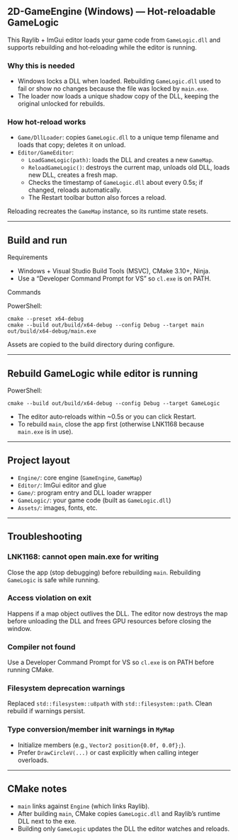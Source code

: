 ## 2D-GameEngine (Windows) — Hot-reloadable GameLogic

This Raylib + ImGui editor loads your game code from `GameLogic.dll` and supports rebuilding and hot‑reloading while the editor is running.

### Why this is needed
- Windows locks a DLL when loaded. Rebuilding `GameLogic.dll` used to fail or show no changes because the file was locked by `main.exe`.
- The loader now loads a unique shadow copy of the DLL, keeping the original unlocked for rebuilds.

### How hot‑reload works
- `Game/DllLoader`: copies `GameLogic.dll` to a unique temp filename and loads that copy; deletes it on unload.
- `Editor/GameEditor`:
  - `LoadGameLogic(path)`: loads the DLL and creates a new `GameMap`.
  - `ReloadGameLogic()`: destroys the current map, unloads old DLL, loads new DLL, creates a fresh map.
  - Checks the timestamp of `GameLogic.dll` about every 0.5s; if changed, reloads automatically.
  - The Restart toolbar button also forces a reload.

Reloading recreates the `GameMap` instance, so its runtime state resets.

---

## Build and run

Requirements
- Windows + Visual Studio Build Tools (MSVC), CMake 3.10+, Ninja.
- Use a “Developer Command Prompt for VS” so `cl.exe` is on PATH.

Commands

PowerShell:

```
cmake --preset x64-debug
cmake --build out/build/x64-debug --config Debug --target main
out/build/x64-debug/main.exe
```

Assets are copied to the build directory during configure.

---

## Rebuild GameLogic while editor is running

PowerShell:

```
cmake --build out/build/x64-debug --config Debug --target GameLogic
```

- The editor auto‑reloads within ~0.5s or you can click Restart.
- To rebuild `main`, close the app first (otherwise LNK1168 because `main.exe` is in use).

---

## Project layout
- `Engine/`: core engine (`GameEngine`, `GameMap`)
- `Editor/`: ImGui editor and glue
- `Game/`: program entry and DLL loader wrapper
- `GameLogic/`: your game code (built as `GameLogic.dll`)
- `Assets/`: images, fonts, etc.

---

## Troubleshooting  

### LNK1168: cannot open main.exe for writing
Close the app (stop debugging) before rebuilding `main`. Rebuilding `GameLogic` is safe while running.

### Access violation on exit
Happens if a map object outlives the DLL. The editor now destroys the map before unloading the DLL and frees GPU resources before closing the window.

### Compiler not found
Use a Developer Command Prompt for VS so `cl.exe` is on PATH before running CMake.

### Filesystem deprecation warnings
Replaced `std::filesystem::u8path` with `std::filesystem::path`. Clean rebuild if warnings persist.

### Type conversion/member init warnings in `MyMap`
- Initialize members (e.g., `Vector2 position{0.0f, 0.0f};`).
- Prefer `DrawCircleV(...)` or cast explicitly when calling integer overloads.

---

## CMake notes
- `main` links against `Engine` (which links Raylib).
- After building `main`, CMake copies `GameLogic.dll` and Raylib’s runtime DLL next to the exe.
- Building only `GameLogic` updates the DLL the editor watches and reloads.


